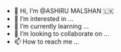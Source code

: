 - 👋 Hi, I’m @ASHIRU MALSHAN 🇱🇰
- 👀 I’m interested in ...
- 🌱 I’m currently learning ...
- 💞️ I’m looking to collaborate on ...
- 📫 How to reach me ...

<!---
ASHIRUMALSHAN/ASHIRUMALSHAN is a ✨ special ✨ repository because its `README.md` (this file) appears on your GitHub profile.
You can click the Preview link to take a look at your changes.
--->
